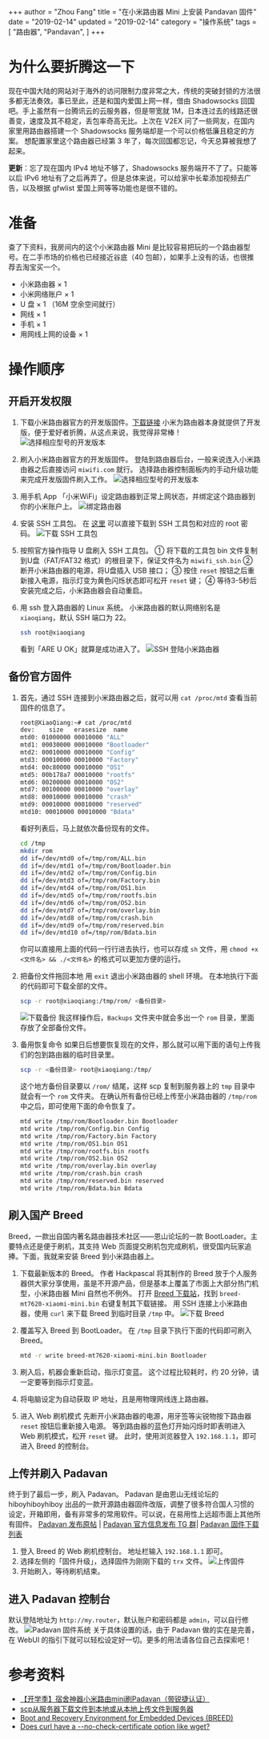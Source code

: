 +++
author = "Zhou Fang"
title = "在小米路由器 Mini 上安装 Pandavan 固件"
date = "2019-02-14"
updated = "2019-02-14"
category = "操作系统"
tags = [
    "路由器",
    "Pandavan",
]
+++


# 为什么要折腾这一下
现在中国大陆的网站对于海外的访问限制力度非常之大，传统的突破封锁的方法很多都无法奏效。事已至此，还是和国内爱国上网一样，借由 Shadowsocks 回国吧。手上虽然有一台腾讯云的云服务器，但是带宽就 1M，日本连过去的线路还很善变，速度及其不稳定，丢包率奇高无比。上次在 V2EX 问了一些网友，在国内家里用路由器搭建一个 Shadowsocks 服务端却是一个可以价格低廉且稳定的方案。
想配置家里这个路由器已经第 3 年了，每次回国都忘记，今天总算被我想了起来。

**更新**：忘了现在国内 IPv4 地址不够了，Shadowsocks 服务端开不了了。只能等以后 IPv6 地址有了之后再弄了。但是总体来说，可以给家中长辈添加视频去广告，以及根据 gfwlist 爱国上网等等功能也是很不错的。

# 准备
查了下资料，我房间内的这个小米路由器 Mini 是比较容易把玩的一个路由器型号。在二手市场的价格也已经接近谷底（40 包邮），如果手上没有的话，也很推荐去淘宝买一个。
- 小米路由器 × 1
- 小米网络账户 × 1
- U 盘 × 1 （16M 空余空间就行）
- 网线 × 1
- 手机 × 1
- 用网线上网的设备 × 1
<!-- more -->

# 操作顺序
## 开启开发权限
1. 下载小米路由器官方的开发版固件。[下载链接](http://www1.miwifi.com/miwifi_download.html)
    小米为路由器本身就提供了开发版，便于爱好者折腾，从这点来说，我觉得非常棒！
    ![选择相应型号的开发版本](mi_download.png)

2. 刷入小米路由器官方的开发版固件。
    登陆到路由器后台，一般来说连入小米路由器之后直接访问 `miwifi.com` 就行。
    选择路由器控制面板内的手动升级功能来完成开发版固件刷入工作。
    ![选择相应型号的开发版本](mi_upload_dev.png)

3. 用手机 App 「小米WiFi」设定路由器到正常上网状态，并绑定这个路由器到你的小米账户上。
   ![绑定路由器](mi_app.png)

4. 安装 SSH 工具包。
    在 [这里](https://d.miwifi.com/rom/ssh) 可以直接下载到 SSH 工具包和对应的 root 密码。
    ![下载 SSH 工具包](mi_ssh.png)

5. 按照官方操作指导 U 盘刷入 SSH 工具包。
    ① 将下载的工具包 bin 文件复制到U盘（FAT/FAT32 格式）的根目录下，保证文件名为 `miwifi_ssh.bin`
    ② 断开小米路由器的电源，将U盘插入 USB 接口；
    ③ 按住 `reset` 按钮之后重新接入电源，指示灯变为黄色闪烁状态即可松开 `reset` 键；
    ④ 等待3-5秒后安装完成之后，小米路由器会自动重启。

6. 用 ssh 登入路由器的 Linux 系统。
    小米路由器的默认网络别名是 `xiaoqiang`，默认 SSH 端口为 22。
    ```bash
    ssh root@xiaoqiang
    ```
    看到「ARE U OK」就算是成功进入了。
    ![SSH 登陆小米路由器](ssh.png)

## 备份官方固件
1. 首先，通过 SSH 连接到小米路由器之后，就可以用 `cat /proc/mtd` 查看当前固件的信息了。
    ```bash
    root@XiaoQiang:~# cat /proc/mtd
    dev:    size   erasesize  name
    mtd0: 01000000 00010000 "ALL"
    mtd1: 00030000 00010000 "Bootloader"
    mtd2: 00010000 00010000 "Config"
    mtd3: 00010000 00010000 "Factory"
    mtd4: 00c80000 00010000 "OS1"
    mtd5: 00b178a7 00010000 "rootfs"
    mtd6: 00200000 00010000 "OS2"
    mtd7: 00100000 00010000 "overlay"
    mtd8: 00010000 00010000 "crash"
    mtd9: 00010000 00010000 "reserved"
    mtd10: 00010000 00010000 "Bdata"
    ```
    看好列表后，马上就依次备份现有的文件。
    ```bash
    cd /tmp
    mkdir rom
    dd if=/dev/mtd0 of=/tmp/rom/ALL.bin
    dd if=/dev/mtd1 of=/tmp/rom/Bootloader.bin
    dd if=/dev/mtd2 of=/tmp/rom/Config.bin
    dd if=/dev/mtd3 of=/tmp/rom/Factory.bin
    dd if=/dev/mtd4 of=/tmp/rom/OS1.bin
    dd if=/dev/mtd5 of=/tmp/rom/rootfs.bin
    dd if=/dev/mtd6 of=/tmp/rom/OS2.bin
    dd if=/dev/mtd7 of=/tmp/rom/overlay.bin
    dd if=/dev/mtd8 of=/tmp/rom/crash.bin
    dd if=/dev/mtd9 of=/tmp/rom/reserved.bin
    dd if=/dev/mtd10 of=/tmp/rom/Bdata.bin
    ```

    你可以直接用上面的代码一行行进去执行，也可以存成 `sh` 文件，用 `chmod +x <文件名> && ./<文件名>` 的格式可以更加方便的运行。
            
2. 把备份文件拖回本地
    用 `exit` 退出小米路由器的 shell 环境。
    在本地执行下面的代码即可下载全部的文件。
    ```bash
    scp -r root@xiaoqiang:/tmp/rom/ <备份目录>
    ```
    ![下载备份](backup.png)
    我这样操作后，`Backups` 文件夹中就会多出一个 `rom` 目录，里面存放了全部备份文件。

3. 备用恢复命令
    如果日后想要恢复现在的文件，那么就可以用下面的语句上传我们的包到路由器的临时目录里。
    ```bash
    scp -r <备份目录> root@xiaoqiang:/tmp/
    ```
    这个地方备份目录要以 `/rom/` 结尾，这样 scp 复制到服务器上的 `tmp` 目录中 就会有一个 `rom` 文件夹。
    在确认所有备份已经上传至小米路由器的 `/tmp/rom` 中之后，即可使用下面的命令恢复了。
    ```bash
    mtd write /tmp/rom/Bootloader.bin Bootloader
    mtd write /tmp/rom/Config.bin Config
    mtd write /tmp/rom/Factory.bin Factory
    mtd write /tmp/rom/OS1.bin OS1
    mtd write /tmp/rom/rootfs.bin rootfs
    mtd write /tmp/rom/OS2.bin OS2
    mtd write /tmp/rom/overlay.bin overlay
    mtd write /tmp/rom/crash.bin crash
    mtd write /tmp/rom/reserved.bin reserved
    mtd write /tmp/rom/Bdata.bin Bdata
    ```
## 刷入国产 Breed
Breed，一款出自国内著名路由器技术社区——恩山论坛的一款 BootLoader。主要特点还是便于刷机，其支持 Web 页面提交刷机包完成刷机，很受国内玩家追捧。下面，我就来安装 Breed 到小米路由器上。
1. 下载最新版本的 Breed。
    作者 Hackpascal 将其制作的 Breed 放于个人服务器供大家分享使用，虽是不开源产品，但是基本上覆盖了市面上大部分热门机型，小米路由器 Mini 自然也不例外。
    打开 [Breed 下载站](https://breed.hackpascal.net)，找到 `breed-mt7620-xiaomi-mini.bin` 右键复制其下载链接。
    用 SSH 连接上小米路由器，使用 `curl` 来下载 Breed 到临时目录 `/tmp` 中。
    ![下载 Breed](breed_download.png)

2. 覆盖写入 Breed 到 BootLoader。
    在 `/tmp` 目录下执行下面的代码即可刷入 Breed。
    ```bash
    mtd -r write breed-mt7620-xiaomi-mini.bin Bootloader
    ```
3. 刷入后，机器会重新启动，指示灯变蓝。
    这个过程比较耗时，约 20 分钟，请一定要等到指示灯变蓝。

4. 将电脑设定为自动获取 IP 地址，且是用物理网线连上路由器。

5. 进入 Web 刷机模式
    先断开小米路由器的电源，用牙签等尖锐物按下路由器 `reset` 按钮后重新接入电源。
    等到路由器的蓝色灯开始闪烁时即表明进入 Web 刷机模式，松开 `reset` 键。
    此时，使用浏览器登入 `192.168.1.1`，即可进入 Breed 的控制台。

## 上传并刷入 Padavan
终于到了最后一步，刷入 Padavan。
Padavan 是由恩山无线论坛的 hiboyhiboyhiboy 出品的一款开源路由器固件改版，调整了很多符合国人习惯的设定，开箱即用，备有非常多的常用软件。可以说，在易用性上远超市面上其他所有固件。
[Padavan 发布原帖](https://www.right.com.cn/forum/thread-161324-1-1.html) | [Padavan 官方信息发布 TG 群](http://t.me/pdcn1)| [Padavan 固件下载列表](http://opt.cn2qq.com/padavan/)

1. 登入 Breed 的 Web 刷机控制台。
    地址栏输入 `192.168.1.1` 即可。
2. 选择左侧的「固件升级」，选择固件为刚刚下载的 `trx` 文件。
   ![上传固件](breed_upload.png)
3. 开始刷入，等待刷机结束。

## 进入 Padavan 控制台
默认登陆地址为 `http://my.router`，默认账户和密码都是 `admin`，可以自行修改。
![Padavan 固件系统](padavan.png)
关于具体设置的话，由于 Padavan 做的实在是完善，在 WebUI 的指引下就可以轻松设定好一切。更多的用法请各位自己去探索吧！

# 参考资料
- [【开学季】宿舍神器小米路由mini刷Padavan（带锐捷认证）](http://bbs.xiaomi.cn/t-32939238)
- [scp从服务器下载文件到本地或从本地上传文件到服务器](https://www.jianshu.com/p/b2849c92861b)
- [Boot and Recovery Environment for Embedded Devices (BREED)](https://breed.hackpascal.net)
- [Does curl have a --no-check-certificate option like wget?](https://unix.stackexchange.com/questions/60750/does-curl-have-a-no-check-certificate-option-like-wget)